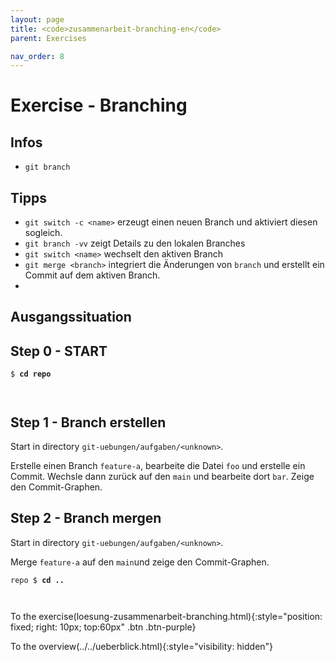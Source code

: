 ```yaml
---
layout: page
title: <code>zusammenarbeit-branching-en</code>
parent: Exercises

nav_order: 8
---
```

# Exercise - Branching



## Infos

* `git branch` 

## Tipps

* `git switch -c <name>` erzeugt einen neuen Branch und aktiviert 
  diesen sogleich.
* `git branch -vv` zeigt Details zu den lokalen Branches
* `git switch <name>` wechselt den aktiven Branch
* `git merge <branch>` integriert die Änderungen von `branch` und erstellt ein Commit
   auf dem aktiven Branch.
* 

  
## Ausgangssituation


<h2>Step 0 - START <!-- UEB/Branching/0 --></h2>


<pre><code>$ <b>cd repo</b><br><br><br></code></pre>


<h2>Step 1 - Branch erstellen <!-- UEB/Branching/1 --></h2>

Start in directory `git-uebungen/aufgaben/<unknown>`.

Erstelle einen Branch `feature-a`, bearbeite die Datei `foo`
und erstelle ein Commit.
Wechsle dann zurück auf den `main` und bearbeite dort `bar`.
Zeige den Commit-Graphen.

<h2>Step 2 - Branch mergen <!-- UEB/Branching/2 --></h2>

Start in directory `git-uebungen/aufgaben/<unknown>`.

Merge `feature-a` auf den `main`und
zeige den Commit-Graphen.


<pre><code>repo $ <b>cd ..</b><br><br><br></code></pre>


To the exercise(loesung-zusammenarbeit-branching.html){:style="position: fixed; right: 10px; top:60px" .btn .btn-purple}

To the overview(../../ueberblick.html){:style="visibility: hidden"}

